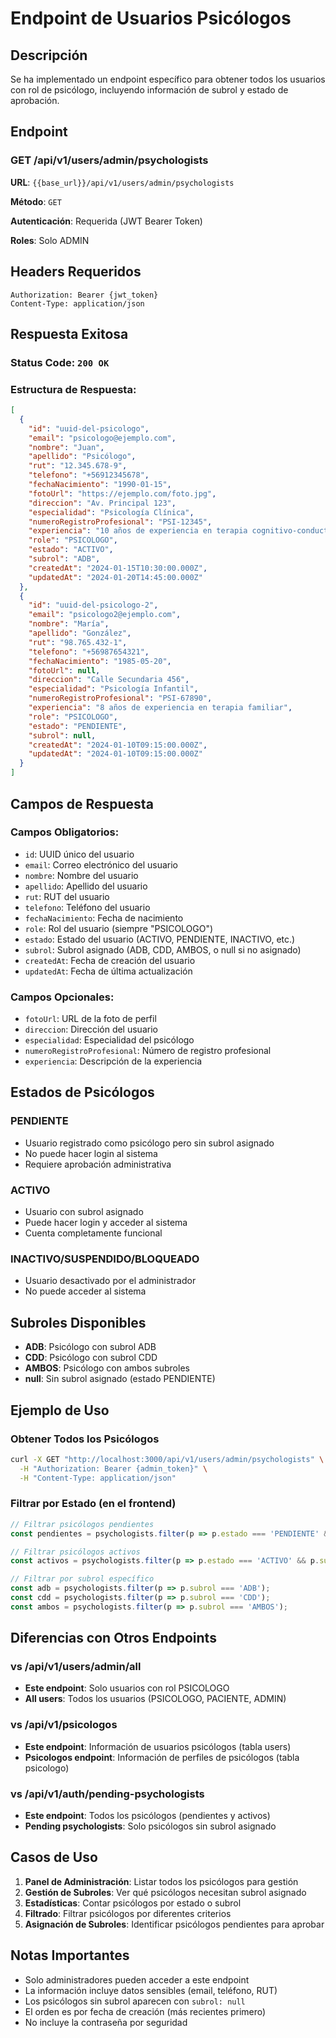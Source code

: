 # Endpoint de Usuarios Psicólogos

## Descripción

Se ha implementado un endpoint específico para obtener todos los usuarios con rol de psicólogo, incluyendo información de subrol y estado de aprobación.

## Endpoint

### **GET /api/v1/users/admin/psychologists**

**URL**: `{{base_url}}/api/v1/users/admin/psychologists`

**Método**: `GET`

**Autenticación**: Requerida (JWT Bearer Token)

**Roles**: Solo ADMIN

## Headers Requeridos

```
Authorization: Bearer {jwt_token}
Content-Type: application/json
```

## Respuesta Exitosa

### **Status Code**: `200 OK`

### **Estructura de Respuesta**:
```json
[
  {
    "id": "uuid-del-psicologo",
    "email": "psicologo@ejemplo.com",
    "nombre": "Juan",
    "apellido": "Psicólogo",
    "rut": "12.345.678-9",
    "telefono": "+56912345678",
    "fechaNacimiento": "1990-01-15",
    "fotoUrl": "https://ejemplo.com/foto.jpg",
    "direccion": "Av. Principal 123",
    "especialidad": "Psicología Clínica",
    "numeroRegistroProfesional": "PSI-12345",
    "experiencia": "10 años de experiencia en terapia cognitivo-conductual",
    "role": "PSICOLOGO",
    "estado": "ACTIVO",
    "subrol": "ADB",
    "createdAt": "2024-01-15T10:30:00.000Z",
    "updatedAt": "2024-01-20T14:45:00.000Z"
  },
  {
    "id": "uuid-del-psicologo-2",
    "email": "psicologo2@ejemplo.com",
    "nombre": "María",
    "apellido": "González",
    "rut": "98.765.432-1",
    "telefono": "+56987654321",
    "fechaNacimiento": "1985-05-20",
    "fotoUrl": null,
    "direccion": "Calle Secundaria 456",
    "especialidad": "Psicología Infantil",
    "numeroRegistroProfesional": "PSI-67890",
    "experiencia": "8 años de experiencia en terapia familiar",
    "role": "PSICOLOGO",
    "estado": "PENDIENTE",
    "subrol": null,
    "createdAt": "2024-01-10T09:15:00.000Z",
    "updatedAt": "2024-01-10T09:15:00.000Z"
  }
]
```

## Campos de Respuesta

### **Campos Obligatorios**:
- `id`: UUID único del usuario
- `email`: Correo electrónico del usuario
- `nombre`: Nombre del usuario
- `apellido`: Apellido del usuario
- `rut`: RUT del usuario
- `telefono`: Teléfono del usuario
- `fechaNacimiento`: Fecha de nacimiento
- `role`: Rol del usuario (siempre "PSICOLOGO")
- `estado`: Estado del usuario (ACTIVO, PENDIENTE, INACTIVO, etc.)
- `subrol`: Subrol asignado (ADB, CDD, AMBOS, o null si no asignado)
- `createdAt`: Fecha de creación del usuario
- `updatedAt`: Fecha de última actualización

### **Campos Opcionales**:
- `fotoUrl`: URL de la foto de perfil
- `direccion`: Dirección del usuario
- `especialidad`: Especialidad del psicólogo
- `numeroRegistroProfesional`: Número de registro profesional
- `experiencia`: Descripción de la experiencia

## Estados de Psicólogos

### **PENDIENTE**
- Usuario registrado como psicólogo pero sin subrol asignado
- No puede hacer login al sistema
- Requiere aprobación administrativa

### **ACTIVO**
- Usuario con subrol asignado
- Puede hacer login y acceder al sistema
- Cuenta completamente funcional

### **INACTIVO/SUSPENDIDO/BLOQUEADO**
- Usuario desactivado por el administrador
- No puede acceder al sistema

## Subroles Disponibles

- **ADB**: Psicólogo con subrol ADB
- **CDD**: Psicólogo con subrol CDD
- **AMBOS**: Psicólogo con ambos subroles
- **null**: Sin subrol asignado (estado PENDIENTE)

## Ejemplo de Uso

### **Obtener Todos los Psicólogos**
```bash
curl -X GET "http://localhost:3000/api/v1/users/admin/psychologists" \
  -H "Authorization: Bearer {admin_token}" \
  -H "Content-Type: application/json"
```

### **Filtrar por Estado (en el frontend)**
```javascript
// Filtrar psicólogos pendientes
const pendientes = psychologists.filter(p => p.estado === 'PENDIENTE' && !p.subrol);

// Filtrar psicólogos activos
const activos = psychologists.filter(p => p.estado === 'ACTIVO' && p.subrol);

// Filtrar por subrol específico
const adb = psychologists.filter(p => p.subrol === 'ADB');
const cdd = psychologists.filter(p => p.subrol === 'CDD');
const ambos = psychologists.filter(p => p.subrol === 'AMBOS');
```

## Diferencias con Otros Endpoints

### **vs /api/v1/users/admin/all**
- **Este endpoint**: Solo usuarios con rol PSICOLOGO
- **All users**: Todos los usuarios (PSICOLOGO, PACIENTE, ADMIN)

### **vs /api/v1/psicologos**
- **Este endpoint**: Información de usuarios psicólogos (tabla users)
- **Psicologos endpoint**: Información de perfiles de psicólogos (tabla psicologo)

### **vs /api/v1/auth/pending-psychologists**
- **Este endpoint**: Todos los psicólogos (pendientes y activos)
- **Pending psychologists**: Solo psicólogos sin subrol asignado

## Casos de Uso

1. **Panel de Administración**: Listar todos los psicólogos para gestión
2. **Gestión de Subroles**: Ver qué psicólogos necesitan subrol asignado
3. **Estadísticas**: Contar psicólogos por estado o subrol
4. **Filtrado**: Filtrar psicólogos por diferentes criterios
5. **Asignación de Subroles**: Identificar psicólogos pendientes para aprobar

## Notas Importantes

- Solo administradores pueden acceder a este endpoint
- La información incluye datos sensibles (email, teléfono, RUT)
- Los psicólogos sin subrol aparecen con `subrol: null`
- El orden es por fecha de creación (más recientes primero)
- No incluye la contraseña por seguridad








